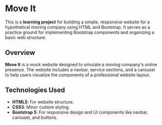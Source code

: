 # Move It

This is a **learning project** for building a simple, responsive website for a hypothetical moving company using HTML and Bootstrap. It serves as a practice ground for implementing Bootstrap components and organizing a basic web structure.

## Overview

**Move It** is a mock website designed to simulate a moving company's online presence. The website includes a navbar, service sections, and a carousel to help users visualize the components of a professional website layout.

## Technologies Used

- **HTML5**: For website structure.
- **CSS3**: Minor custom styling.
- **Bootstrap 5**: For responsive design and UI components like navbar, carousel, and buttons.
